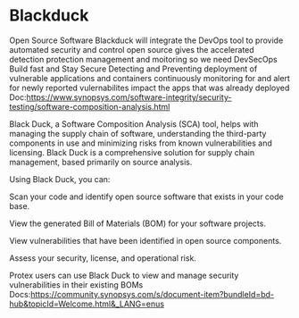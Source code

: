 # Blackduck
Open Source Software
Blackduck will integrate the DevOps tool to provide automated security and control open source gives the accelerated detection protection management and moitoring so we need DevSecOps
Build fast and Stay Secure
Detecting and Preventing  deployment of vulnerable applications and containers
continuously monitoring for and alert for newly reported vulernabilites impact the apps that was already deployed 
Doc:https://www.synopsys.com/software-integrity/security-testing/software-composition-analysis.html

Black Duck, a Software Composition Analysis (SCA) tool, helps with managing the supply chain of software, understanding the third-party components in use and minimizing risks from known vulnerabilities and licensing. Black Duck is a comprehensive solution for supply chain management, based primarily on source analysis.

Using Black Duck, you can:

Scan your code and identify open source software that exists in your code base.

View the generated Bill of Materials (BOM) for your software projects.

View vulnerabilities that have been identified in open source components.

Assess your security, license, and operational risk.

Protex users can use Black Duck to view and manage security vulnerabilities in their existing BOMs
Docs:https://community.synopsys.com/s/document-item?bundleId=bd-hub&topicId=Welcome.html&_LANG=enus
